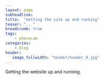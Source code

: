 ```yaml
---
layout: page
subheadline: 
title:  "Getting the site up and running"
teaser: "..."
breadcrumb: true
tags:
    - phenocam
categories:
    - blog
header:
   image_fullwidth: "header/header_9.jpg"
---
```


Getting the website up and running.